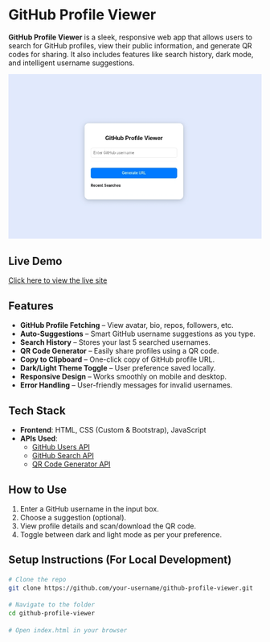 # GitHub Profile Viewer

**GitHub Profile Viewer** is a sleek, responsive web app that allows users to search for GitHub profiles, view their public information, and generate QR codes for sharing. It also includes features like search history, dark mode, and intelligent username suggestions.

![Preview](preview.jpg)

## Live Demo

[Click here to view the live site](https://git-hub-profile-viewer-bay.vercel.app/)

## Features

- **GitHub Profile Fetching** – View avatar, bio, repos, followers, etc.
- **Auto-Suggestions** – Smart GitHub username suggestions as you type.
- **Search History** – Stores your last 5 searched usernames.
- **QR Code Generator** – Easily share profiles using a QR code.
- **Copy to Clipboard** – One-click copy of GitHub profile URL.
- **Dark/Light Theme Toggle** – User preference saved locally.
- **Responsive Design** – Works smoothly on mobile and desktop.
- **Error Handling** – User-friendly messages for invalid usernames.

## Tech Stack

- **Frontend**: HTML, CSS (Custom & Bootstrap), JavaScript
- **APIs Used**: 
  - [GitHub Users API](https://docs.github.com/en/rest/users/users?apiVersion=2022-11-28)
  - [GitHub Search API](https://docs.github.com/en/rest/search?apiVersion=2022-11-28)
  - [QR Code Generator API](https://goqr.me/api/)

## How to Use

1. Enter a GitHub username in the input box.
2. Choose a suggestion (optional).
3. View profile details and scan/download the QR code.
4. Toggle between dark and light mode as per your preference.

## Setup Instructions (For Local Development)

```bash
# Clone the repo
git clone https://github.com/your-username/github-profile-viewer.git

# Navigate to the folder
cd github-profile-viewer

# Open index.html in your browser
